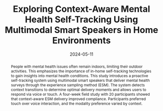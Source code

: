 ---
title: "Exploring Context-Aware Mental Health Self-Tracking Using Multimodal Smart Speakers in Home Environments"
authors: "Jieun Lim, Youngji Koh, Auk Kim, Uichin Lee"
journal: "Proceedings of the 2024 CHI Conference on Human Factors in Computing Systems (CHI '24)"
type: "Conference"
pages: "1–18"
date: "2024-05-11"
year: "2024"
doi: "10.1145/3613904.3642846"
abstract: |
  People with mental health issues often remain indoors, limiting their outdoor activities. This emphasizes the importance of in-home self-tracking technologies to gain insights into mental health conditions. This study introduces a proactive self-tracking system using multimodal smart speakers that deliver mental health surveys through the experience sampling method (ESM). The system detects context transitions to determine optimal delivery moments and allows users to respond via voice or touch. A four-week field study with 20 participants showed that context-aware ESM delivery improved compliance. Participants preferred touch over voice interaction, and the modality preference varied by context.
paper: "/paper/CHI24Multimodal.pdf"
slide: ""
video: "https://www.youtube.com/watch?v=GqpiW3gaO4s"
tags: ["Top Conference"]
---